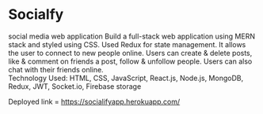 # Socialfy
social media web application 
Build a full-stack web application using MERN stack and styled using CSS. Used Redux for state management. It allows the user to connect to new people online. Users can create & delete posts, like & comment on friends a post, follow & unfollow people. Users can also chat with their friends online.    
Technology Used: HTML, CSS, JavaScript, React.js, Node.js, MongoDB, Redux, JWT, Socket.io, Firebase storage

Deployed  link = https://socialifyapp.herokuapp.com/
